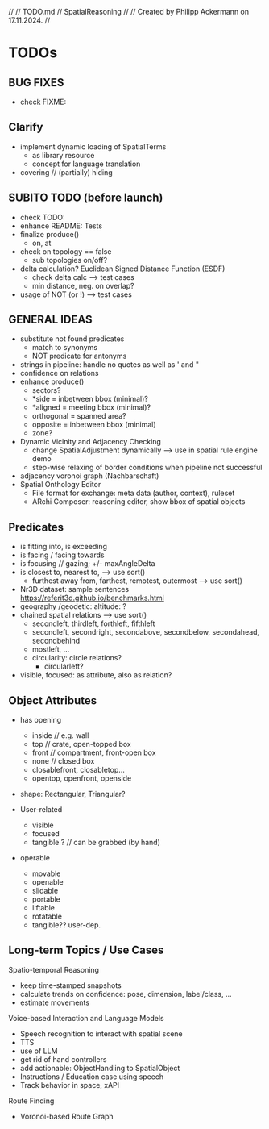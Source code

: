 //
//  TODO.md
//  SpatialReasoning
//
//  Created by Philipp Ackermann on 17.11.2024.
//

# TODOs
  
## BUG FIXES

- check FIXME:

## Clarify

- implement dynamic loading of SpatialTerms
  - as library resource
  - concept for language translation
- covering // (partially) hiding

## SUBITO TODO (before launch)

- check TODO:
- enhance README: Tests
- finalize produce()
  - on, at
- check on topology == false
  - sub topologies on/off?
- delta calculation? Euclidean Signed Distance Function (ESDF)
  - check delta calc --> test cases
  - min distance, neg. on overlap?
- usage of NOT (or !) --> test cases

## GENERAL IDEAS
  
- substitute not found predicates
    - match to synonyms
    - NOT predicate for antonyms
- strings in pipeline: handle no quotes as well as ' and "
- confidence on relations
- enhance produce()
  - sectors?
  - *side = inbetween bbox (minimal)?
  - *aligned = meeting bbox (minimal)?
  - orthogonal = spanned area?
  - opposite = inbetween bbox (minimal)
  - zone?
- Dynamic Vicinity and Adjacency Checking
  - change SpatialAdjustment dynamically --> use in spatial rule engine demo
  - step-wise relaxing of border conditions when pipeline not successful
- adjacency voronoi graph (Nachbarschaft)
- Spatial Onthology Editor
  - File format for exchange: meta data (author, context), ruleset
  - ARchi Composer: reasoning editor, show bbox of spatial objects 


## Predicates

- is fitting into, is exceeding
- is facing / facing towards
- is focusing // gazing; +/- maxAngleDelta
- is closest to, nearest to, --> use sort()
  - furthest away from, farthest, remotest, outermost --> use sort()
- Nr3D dataset: sample sentences https://referit3d.github.io/benchmarks.html
- geography /geodetic: altitude: ?
- chained spatial relations --> use sort()
  - secondleft, thirdleft, forthleft, fifthleft
  - secondleft, secondright, secondabove, secondbelow, secondahead, secondbehind
  - mostleft, ...
  - circularity: circle relations? 
    - circularleft?
- visible, focused: as attribute, also as relation?


## Object Attributes

- has opening
  - inside // e.g. wall
  - top // crate, open-topped box
  - front // compartment, front-open box
  - none // closed box
  - closablefront, closabletop...
  - opentop, openfront, openside
  
- shape: Rectangular, Triangular?

- User-related
  - visible
  - focused
  - tangible ? // can be grabbed (by hand)
- operable
  - movable
  - openable
  - slidable
  - portable
  - liftable
  - rotatable
  - tangible?? user-dep.


## Long-term Topics / Use Cases

Spatio-temporal Reasoning
- keep time-stamped snapshots
- calculate trends on confidence: pose, dimension, label/class, ...
- estimate movements

Voice-based Interaction and Language Models
- Speech recognition to interact with spatial scene
- TTS 
- use of LLM
- get rid of hand controllers 
- add actionable: ObjectHandling to SpatialObject
- Instructions / Education case using speech
- Track behavior in space, xAPI

Route Finding
- Voronoi-based Route Graph

